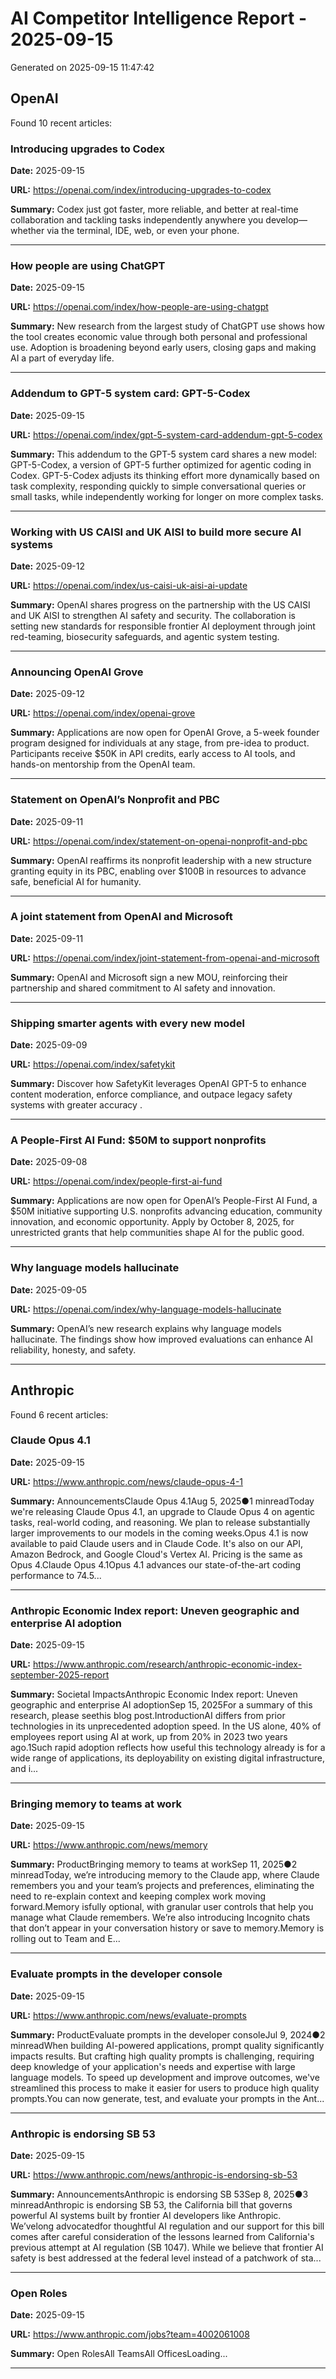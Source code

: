 # AI Competitor Intelligence Report - 2025-09-15

Generated on 2025-09-15 11:47:42

## OpenAI

Found 10 recent articles:

### Introducing upgrades to Codex

**Date:** 2025-09-15

**URL:** https://openai.com/index/introducing-upgrades-to-codex

**Summary:** Codex just got faster, more reliable, and better at real-time collaboration and tackling tasks independently anywhere you develop—whether via the terminal, IDE, web, or even your phone.

---

### How people are using ChatGPT

**Date:** 2025-09-15

**URL:** https://openai.com/index/how-people-are-using-chatgpt

**Summary:** New research from the largest study of ChatGPT use shows how the tool creates economic value through both personal and professional use. Adoption is broadening beyond early users, closing gaps and making AI a part of everyday life.

---

### Addendum to GPT-5 system card: GPT-5-Codex

**Date:** 2025-09-15

**URL:** https://openai.com/index/gpt-5-system-card-addendum-gpt-5-codex

**Summary:** This addendum to the GPT-5 system card shares a new model: GPT-5-Codex, a version of GPT-5 further optimized for agentic coding in Codex. GPT-5-Codex adjusts its thinking effort more dynamically based on task complexity, responding quickly to simple conversational queries or small tasks, while independently working for longer on more complex tasks.

---

### Working with US CAISI and UK AISI to build more secure AI systems

**Date:** 2025-09-12

**URL:** https://openai.com/index/us-caisi-uk-aisi-ai-update

**Summary:** OpenAI shares progress on the partnership with the US CAISI and UK AISI to strengthen AI safety and security. The collaboration is setting new standards for responsible frontier AI deployment through joint red-teaming, biosecurity safeguards, and agentic system testing.

---

### Announcing OpenAI Grove

**Date:** 2025-09-12

**URL:** https://openai.com/index/openai-grove

**Summary:** Applications are now open for OpenAI Grove, a 5-week founder program designed for individuals at any stage, from pre-idea to product. Participants receive $50K in API credits, early access to AI tools, and hands-on mentorship from the OpenAI team.

---

### Statement on OpenAI’s Nonprofit and PBC

**Date:** 2025-09-11

**URL:** https://openai.com/index/statement-on-openai-nonprofit-and-pbc

**Summary:** OpenAI reaffirms its nonprofit leadership with a new structure granting equity in its PBC, enabling over $100B in resources to advance safe, beneficial AI for humanity.

---

### A joint statement from OpenAI and Microsoft

**Date:** 2025-09-11

**URL:** https://openai.com/index/joint-statement-from-openai-and-microsoft

**Summary:** OpenAI and Microsoft sign a new MOU, reinforcing their partnership and shared commitment to AI safety and innovation.

---

### Shipping smarter agents with every new model

**Date:** 2025-09-09

**URL:** https://openai.com/index/safetykit

**Summary:** Discover how SafetyKit leverages OpenAI GPT-5 to enhance content moderation, enforce compliance, and outpace legacy safety systems with greater accuracy .

---

### A People-First AI Fund: $50M to support nonprofits

**Date:** 2025-09-08

**URL:** https://openai.com/index/people-first-ai-fund

**Summary:** Applications are now open for OpenAI’s People-First AI Fund, a $50M initiative supporting U.S. nonprofits advancing education, community innovation, and economic opportunity. Apply by October 8, 2025, for unrestricted grants that help communities shape AI for the public good.

---

### Why language models hallucinate

**Date:** 2025-09-05

**URL:** https://openai.com/index/why-language-models-hallucinate

**Summary:** OpenAI’s new research explains why language models hallucinate. The findings show how improved evaluations can enhance AI reliability, honesty, and safety.

---

## Anthropic

Found 6 recent articles:

### Claude Opus 4.1

**Date:** 2025-09-15

**URL:** https://www.anthropic.com/news/claude-opus-4-1

**Summary:** AnnouncementsClaude Opus 4.1Aug 5, 2025●1 minreadToday we're releasing Claude Opus 4.1, an upgrade to Claude Opus 4 on agentic tasks, real-world coding, and reasoning. We plan to release substantially larger improvements to our models in the coming weeks.Opus 4.1 is now available to paid Claude users and in Claude Code. It's also on our API, Amazon Bedrock, and Google Cloud's Vertex AI. Pricing is the same as Opus 4.Claude Opus 4.1Opus 4.1 advances our state-of-the-art coding performance to 74.5...

---

### Anthropic Economic Index report: Uneven geographic and enterprise AI adoption

**Date:** 2025-09-15

**URL:** https://www.anthropic.com/research/anthropic-economic-index-september-2025-report

**Summary:** Societal ImpactsAnthropic Economic Index report: Uneven geographic and enterprise AI adoptionSep 15, 2025For a summary of this research, please seethis blog post.IntroductionAI differs from prior technologies in its unprecedented adoption speed. In the US alone, 40% of employees report using AI at work, up from 20% in 2023 two years ago.1Such rapid adoption reflects how useful this technology already is for a wide range of applications, its deployability on existing digital infrastructure, and i...

---

### Bringing memory to teams at work

**Date:** 2025-09-15

**URL:** https://www.anthropic.com/news/memory

**Summary:** ProductBringing memory to teams at workSep 11, 2025●2 minreadToday, we’re introducing memory to the Claude app, where Claude remembers you and your team’s projects and preferences, eliminating the need to re-explain context and keeping complex work moving forward.Memory isfully optional, with granular user controls that help you manage what Claude remembers. We’re also introducing Incognito chats that don’t appear in your conversation history or save to memory.Memory is rolling out to Team and E...

---

### Evaluate prompts in the developer console

**Date:** 2025-09-15

**URL:** https://www.anthropic.com/news/evaluate-prompts

**Summary:** ProductEvaluate prompts in the developer consoleJul 9, 2024●2 minreadWhen building AI-powered applications, prompt quality significantly impacts results. But crafting high quality prompts is challenging, requiring deep knowledge of your application's needs and expertise with large language models. To speed up development and improve outcomes, we've streamlined this process to make it easier for users to produce high quality prompts.You can now generate, test, and evaluate your prompts in the Ant...

---

### Anthropic is endorsing SB 53

**Date:** 2025-09-15

**URL:** https://www.anthropic.com/news/anthropic-is-endorsing-sb-53

**Summary:** AnnouncementsAnthropic is endorsing SB 53Sep 8, 2025●3 minreadAnthropic is endorsing SB 53, the California bill that governs powerful AI systems built by frontier AI developers like Anthropic. We’velong advocatedfor thoughtful AI regulation and our support for this bill comes after careful consideration of the lessons learned from California's previous attempt at AI regulation (SB 1047). While we believe that frontier AI safety is best addressed at the federal level instead of a patchwork of sta...

---

### Open Roles

**Date:** 2025-09-15

**URL:** https://www.anthropic.com/jobs?team=4002061008

**Summary:** Open RolesAll TeamsAll OfficesLoading...

---

